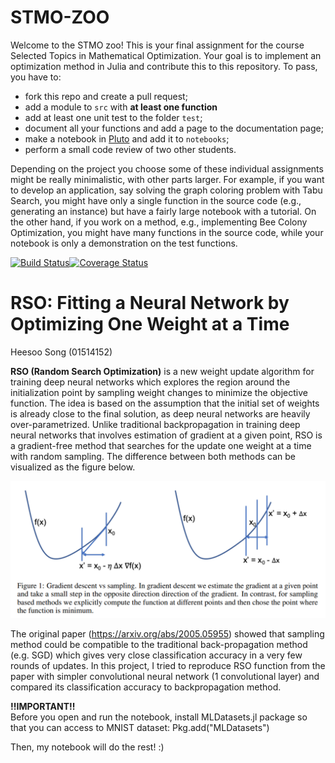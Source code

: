 # STMO-ZOO

Welcome to the STMO zoo! This is your final assignment for the course Selected Topics in Mathematical Optimization. Your goal is to implement an optimization method in Julia and contribute this to this repository. To pass, you have to:

- fork this repo and create a pull request;
- add a module to `src` with **at least one function**
- add at least one unit test to the folder `test`;
- document all your functions and add a page to the documentation page;
- make a notebook in [Pluto](https://github.com/fonsp/Pluto.jl) and add it to `notebooks`;
- perform a small code review of two other students.

Depending on the project you choose some of these individual assignments might be really minimalistic, with other parts larger. For example, if you want to develop an application, say solving the graph coloring problem with Tabu Search, you might have only a single function in the source code (e.g., generating an instance) but have a fairly large notebook with a tutorial. On the other hand, if you work on a method, e.g., implementing Bee Colony Optimization, you might have many functions in the source code, while your notebook is only a demonstration on the test functions. 

[![Build Status](https://travis-ci.org/MichielStock/STMOZOO.svg?branch=master)](https://travis-ci.org/MichielStock/STMOZOO)[![Coverage Status](https://coveralls.io/repos/github/MichielStock/STMOZOO/badge.svg?branch=master)](https://coveralls.io/github/MichielStock/STMOZOO?branch=master)

# RSO: Fitting a Neural Network by Optimizing One Weight at a Time
Heesoo Song (01514152)


**RSO (Random Search Optimization)** is a new weight update algorithm for training deep neural networks which explores the region around the initialization point by sampling weight changes to minimize the objective function. The idea is based on the assumption that the initial set of weights is already close to the final solution, as deep neural networks are heavily over-parametrized. Unlike traditional backpropagation in training deep neural networks that involves estimation of gradient at a given point, RSO is a gradient-free method that searches for the update one weight at a time with random sampling. The difference between both methods can be visualized as the figure below.

![Gradient_vs_sampling.png](https://github.com/HeesooSong/STMOZOO/blob/master/notebook/Figures/Gradient_vs_sampling.png?raw=true)

The original paper (https://arxiv.org/abs/2005.05955) showed that sampling method could be compatible to the traditional back-propagation method (e.g. SGD) which gives very close classification accuracy in a very few rounds of updates. In this project, I tried to reproduce RSO function from the paper with simpler convolutional neural network (1 convolutional layer) and compared its classification accuracy to backpropagation method.

**!!IMPORTANT!!**\
Before you open and run the notebook, install MLDatasets.jl package so that you can access to MNIST dataset:
Pkg.add("MLDatasets")

Then, my notebook will do the rest! :)
